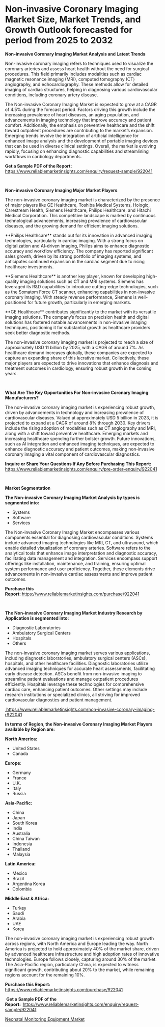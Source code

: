 <p><h1>Non-invasive Coronary Imaging Market Size, Market Trends, and Growth Outlook forecasted for period from 2025 to 2032</h1></p><p><strong>Non-invasive Coronary Imaging Market Analysis and Latest Trends</strong></p>
<p><p>Non-invasive coronary imaging refers to techniques used to visualize the coronary arteries and assess heart health without the need for surgical procedures. This field primarily includes modalities such as cardiac magnetic resonance imaging (MRI), computed tomography (CT) angiography, and echocardiography. These methods allow for detailed imaging of cardiac structures, helping in diagnosing various cardiovascular conditions, including coronary artery disease.</p><p>The Non-invasive Coronary Imaging Market is expected to grow at a CAGR of 4.5% during the forecast period. Factors driving this growth include the increasing prevalence of heart diseases, an aging population, and advancements in imaging technology that improve accuracy and patient comfort. Additionally, the emphasis on preventive healthcare and the shift toward outpatient procedures are contributing to the market’s expansion. Emerging trends involve the integration of artificial intelligence for enhanced image analysis and the development of portable imaging devices that can be used in diverse clinical settings. Overall, the market is evolving rapidly, focusing on enhancing diagnostic capabilities and streamlining workflows in cardiology departments.</p></p>
<p><strong>Get a Sample PDF of the Report:&nbsp;</strong> <a href="https://www.reliablemarketinsights.com/enquiry/request-sample/922041?utm_campaign=3122&utm_medium=2&utm_source=Github&utm_content=ia&utm_term=04032025&utm_id=non-invasive-coronary-imaging">https://www.reliablemarketinsights.com/enquiry/request-sample/922041</a></p>
<p>&nbsp;</p>
<p><strong>Non-invasive Coronary Imaging Major Market Players</strong></p>
<p><p>The non-invasive coronary imaging market is characterized by the presence of major players like GE Healthcare, Toshiba Medical Systems, Hologic, Carestream Health, Siemens Healthcare, Philips Healthcare, and Hitachi Medical Corporation. This competitive landscape is marked by continuous technological advancements, increasing prevalence of cardiovascular diseases, and the growing demand for efficient imaging solutions.</p><p>**Philips Healthcare** stands out for its innovation in advanced imaging technologies, particularly in cardiac imaging. With a strong focus on digitalization and AI-driven imaging, Philips aims to enhance diagnostic accuracy and workflow efficiency. The company has reported significant sales growth, driven by its strong portfolio of imaging systems, and anticipates continued expansion in the cardiac segment due to rising healthcare investments.</p><p>**Siemens Healthcare** is another key player, known for developing high-quality imaging solutions such as CT and MRI systems. Siemens has leveraged its R&D capabilities to introduce cutting-edge technologies, such as the Somatom Force CT scanner, enhancing capabilities in non-invasive coronary imaging. With steady revenue performance, Siemens is well-positioned for future growth, particularly in emerging markets.</p><p>**GE Healthcare** contributes significantly to the market with its versatile imaging solutions. The company’s focus on precision health and digital solutions has fostered notable advancements in non-invasive imaging techniques, positioning it for substantial growth as healthcare providers seek better diagnostic methods.</p><p>The non-invasive coronary imaging market is projected to reach a size of approximately USD 11 billion by 2025, with a CAGR of around 7%. As healthcare demand increases globally, these companies are expected to capture an expanding share of this lucrative market. Collectively, these major players are expected to drive innovations that enhance diagnosis and treatment outcomes in cardiology, ensuring robust growth in the coming years.</p></p>
<p>&nbsp;</p>
<p><strong>What Are The Key Opportunities For Non-invasive Coronary Imaging Manufacturers?</strong></p>
<p><p>The non-invasive coronary imaging market is experiencing robust growth, driven by advancements in technology and increasing prevalence of cardiovascular diseases. Valued at approximately USD 5 billion in 2023, it is projected to expand at a CAGR of around 8% through 2030. Key drivers include the rising adoption of modalities such as CT angiography and MRI, along with a shift toward preventive healthcare. Emerging markets and increasing healthcare spending further bolster growth. Future innovations, such as AI integration and enhanced imaging techniques, are expected to enhance diagnostic accuracy and patient outcomes, making non-invasive coronary imaging a vital component of cardiovascular diagnostics.</p></p>
<p><strong>Inquire or Share Your Questions If Any Before Purchasing This Report:</strong> <a href="https://www.reliablemarketinsights.com/enquiry/pre-order-enquiry/922041?utm_campaign=3122&utm_medium=2&utm_source=Github&utm_content=ia&utm_term=04032025&utm_id=non-invasive-coronary-imaging">https://www.reliablemarketinsights.com/enquiry/pre-order-enquiry/922041</a></p>
<p>&nbsp;</p>
<p><strong>Market Segmentation</strong></p>
<p><strong>The Non-invasive Coronary Imaging Market Analysis by types is segmented into:</strong></p>
<p><ul><li>Systems</li><li>Software</li><li>Services</li></ul></p>
<p><p>The Non-invasive Coronary Imaging Market encompasses various components essential for diagnosing cardiovascular conditions. Systems include advanced imaging technologies like MRI, CT, and ultrasound, which enable detailed visualization of coronary arteries. Software refers to the analytical tools that enhance image interpretation and diagnostic accuracy, facilitating data management and integration. Services encompass support offerings like installation, maintenance, and training, ensuring optimal system performance and user proficiency. Together, these elements drive advancements in non-invasive cardiac assessments and improve patient outcomes.</p></p>
<p><strong>Purchase this Report:&nbsp;</strong><a href="https://www.reliablemarketinsights.com/purchase/922041?utm_campaign=3122&utm_medium=2&utm_source=Github&utm_content=ia&utm_term=04032025&utm_id=non-invasive-coronary-imaging">https://www.reliablemarketinsights.com/purchase/922041</a></p>
<p>&nbsp;</p>
<p><strong>The Non-invasive Coronary Imaging Market Industry Research by Application is segmented into:</strong></p>
<p><ul><li>Diagnostic Laboratories</li><li>Ambulatory Surgical Centers</li><li>Hospitals</li><li>Others</li></ul></p>
<p><p>The non-invasive coronary imaging market serves various applications, including diagnostic laboratories, ambulatory surgical centers (ASCs), hospitals, and other healthcare facilities. Diagnostic laboratories utilize advanced imaging techniques for accurate heart assessments, facilitating early disease detection. ASCs benefit from non-invasive imaging to streamline patient evaluations and manage outpatient procedures efficiently. Hospitals leverage these technologies for comprehensive cardiac care, enhancing patient outcomes. Other settings may include research institutions or specialized clinics, all striving for improved cardiovascular diagnostics and patient management.</p></p>
<p><a href="https://www.reliablemarketinsights.com/non-invasive-coronary-imaging-r922041?utm_campaign=3122&utm_medium=2&utm_source=Github&utm_content=ia&utm_term=04032025&utm_id=non-invasive-coronary-imaging">&nbsp;https://www.reliablemarketinsights.com/non-invasive-coronary-imaging-r922041</a></p>
<p><strong>In terms of Region, the Non-invasive Coronary Imaging Market Players available by Region are:</strong></p>
<p>
    <p> <strong> North America: </strong>
        <ul>
            <li>United States</li>
            <li>Canada</li>
        </ul>
        </p> 
    <p> <strong> Europe: </strong>
        <ul>
            <li>Germany</li>
            <li>France</li>
            <li>U.K.</li>
            <li>Italy</li>
            <li>Russia</li>
        </ul>
        </p> 
    <p> <strong> Asia-Pacific: </strong>
        <ul>
            <li>China</li>
            <li>Japan</li>
            <li>South Korea</li>
            <li>India</li>
            <li>Australia</li>
            <li>China Taiwan</li>
            <li>Indonesia</li>
            <li>Thailand</li>
            <li>Malaysia</li>
        </ul>
        </p> 
    <p> <strong> Latin America: </strong>
        <ul>
            <li>Mexico</li>
            <li>Brazil</li>
            <li>Argentina Korea</li>
            <li>Colombia</li>
        </ul>
        </p> 
    <p> <strong> Middle East & Africa: </strong>
        <ul>
            <li>Turkey</li>
            <li>Saudi</li>
            <li>Arabia</li>
            <li>UAE</li>
            <li>Korea</li>
        </ul>
    </p>
    </p>
<p><p>The non-invasive coronary imaging market is experiencing robust growth across regions, with North America and Europe leading the way. North America is projected to hold approximately 40% of the market share, driven by advanced healthcare infrastructure and high adoption rates of innovative technologies. Europe follows closely, capturing around 30% of the market. The Asia-Pacific region, particularly China, is expected to witness significant growth, contributing about 20% to the market, while remaining regions account for the remaining 10%.</p></p>
<p><strong>Purchase this Report: </strong><a href="https://www.reliablemarketinsights.com/purchase/922041?utm_campaign=3122&utm_medium=2&utm_source=Github&utm_content=ia&utm_term=04032025&utm_id=non-invasive-coronary-imaging">https://www.reliablemarketinsights.com/purchase/922041</a></p>
<p>&nbsp;<strong>Get a Sample PDF of the Report:&nbsp;&nbsp;</strong><a href="https://www.reliablemarketinsights.com/enquiry/request-sample/922041?utm_campaign=3122&utm_medium=2&utm_source=Github&utm_content=ia&utm_term=04032025&utm_id=non-invasive-coronary-imaging">https://www.reliablemarketinsights.com/enquiry/request-sample/922041</a></p>
<p><strong></strong></p>
<p><p><a href="https://github.com/salodipura00/Market-Research-Report-List-1/blob/main/neonatal-monitoring-equipment-market.md?utm_campaign=3122&utm_medium=2&utm_source=Github&utm_content=ia&utm_term=04032025&utm_id=non-invasive-coronary-imaging">Neonatal Monitoring Equipment Market</a></p></p>